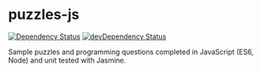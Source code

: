 # puzzles-js

[![Dependency Status](https://david-dm.org/bkaid/puzzles-js.svg)](https://david-dm.org/bkaid/puzzles-js)
[![devDependency Status](https://david-dm.org/bkaid/puzzles-js/dev-status.svg)](https://david-dm.org/bkaid/puzzles-js#info=devDependencies)

Sample puzzles and programming questions completed in JavaScript (ES6, Node) and unit tested with Jasmine.
